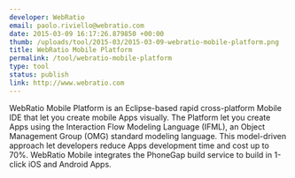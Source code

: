 ```yaml
--- 
developer: WebRatio
email: paolo.riviello@webratio.com
date: 2015-03-09 16:17:26.879850 +00:00
thumb: /uploads/tool/2015-03/2015-03-09-webratio-mobile-platform.png
title: WebRatio Mobile Platform
permalink: /tool/webratio-mobile-platform
type: tool
status: publish
link: http://www.webratio.com
---
```


WebRatio Mobile Platform is an Eclipse-based rapid cross-platform Mobile IDE that let you create mobile Apps visually. The Platform let you create Apps using the Interaction Flow Modeling Language (IFML), an Object Management Group (OMG) standard modeling language. This model-driven approach let developers reduce Apps development time and cost up to 70%. WebRatio Mobile integrates the PhoneGap build service to build in 1-click iOS and Android Apps.
